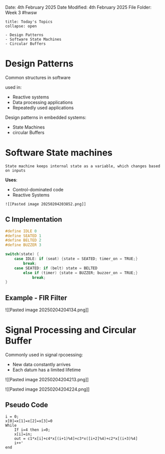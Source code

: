 Date: 4th February 2025
Date Modified: 4th February 2025
File Folder: Week 3
#hwsw

```ad-abstract
title: Today's Topics
collapse: open

- Design Patterns
- Software State Machines
- Circular Buffers

```

# Design Patterns

Common structures in software

used in:
- Reactive systems
- Data processing applications
- Repeatedly used applications

Design patterns in embedded systems:
- State Machines
- circular Buffers

# Software State machines

```ad-important
State machine keeps internal state as a variable, which changes based on inputs
```

**Uses**:
- Control-dominated code
- Reactive Systems

```ad-example
![[Pasted image 20250204203852.png]]
```

## C Implementation

```c
#define IDLE 0
#define SEATED 1
#define BELTED 2
#define BUZZER 3

switch(state) {
	case IDLE: if (seat) {state = SEATED; timer_on = TRUE;}
		break;
	case SEATED: if (belt) state = BELTED
		else if (timer) {state = BUZZER; buzzer_on = TRUE;}
			break;
}
```

## Example - FIR Filter

![[Pasted image 20250204204134.png]]

# Signal Processing and Circular Buffer

Commonly used in signal rpcoessing:
- New data constantly arrives
- Each datum has a limited lifetime

![[Pasted image 20250204204213.png]]

![[Pasted image 20250204204224.png]]

## Pseudo Code

```
i = 0;
x[0]=x[1]=x[2]=x[3]=0
While
	If i=4 then i=0;
	x[i]=in;
	out = c1*x[i]+c4*x[(i+1)%4]+c3*x([i+2]%4)+c2*x[(i+3)%4]
	i++'
end
```


